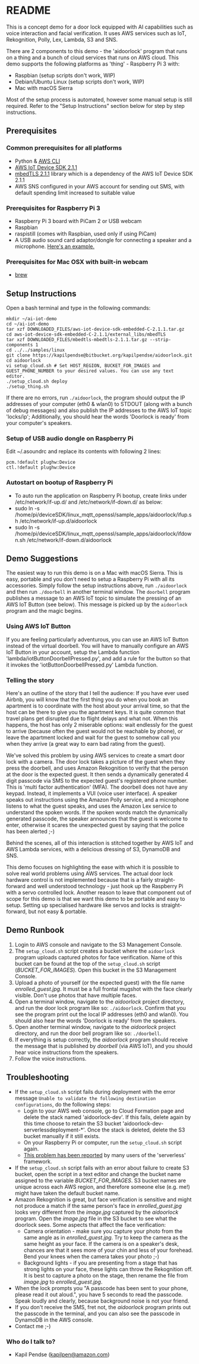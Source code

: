 # README #

This is a concept demo for a door lock equipped with AI capabilities such as voice interaction and facial verification. It uses AWS services such as IoT, Rekognition, Polly, Lex, Lambda, S3 and SNS.

There are 2 components to this demo - the 'aidoorlock' program that runs on a thing and a bunch of cloud services that runs on AWS cloud. This demo supports the following platforms as 'thing' - Raspberry Pi 3 with:
* Raspbian (setup scripts don't work, WIP)
* Debian/Ubuntu Linux (setup scripts don't work, WIP)
* Mac with macOS Sierra

Most of the setup process is automated, however some manual setup is still required. Refer to the "Setup Instructions" section below for step by step instructions.

## Prerequisites ##

### Common prerequisites for all platforms
* Python & [AWS CLI](https://aws.amazon.com/cli/)
* [AWS IoT Device SDK 2.1.1](https://github.com/aws/aws-iot-device-sdk-embedded-C/archive/v2.1.1.tar.gz)
* [mbedTLS 2.1.1](https://github.com/ARMmbed/mbedtls/archive/mbedtls-2.1.1.tar.gz) library which is a dependency of the AWS IoT Device SDK 2.1.1
* AWS SNS configured in your AWS account for sending out SMS, with default spending limit increased to suitable value

### Prerequisites for Raspberry Pi 3
* Raspberry Pi 3 board with PiCam 2 or USB webcam
* Raspbian
* raspistill (comes with Raspbian, used only if using PiCam)
* A USB audio sound card adaptor/dongle for connecting a speaker and a microphone. [Here's an example.](http://www.lazada.sg/easybuy-new-pc-laptop-usb-2-3d-virtual-kx3p-71-channel-audio-soundcard-adapter-9019448.html)

### Prerequisites for Mac OSX with built-in webcam
* [brew](https://brew.sh/)

## Setup Instructions ##

Open a bash terminal and type in the following commands:
~~~~
mkdir ~/ai-iot-demo
cd ~/ai-iot-demo
tar xzf DOWNLOADED_FILES/aws-iot-device-sdk-embedded-C-2.1.1.tar.gz
cd aws-iot-device-sdk-embedded-C-2.1.1/external_libs/mbedTLS
tar xzf DOWNLOADED_FILES/mbedtls-mbedtls-2.1.1.tar.gz --strip-components 1
cd ../../samples/linux
git clone https://kapilpendse@bitbucket.org/kapilpendse/aidoorlock.git
cd aidoorlock
vi setup_cloud.sh # Set HOST_REGION, BUCKET_FOR_IMAGES and GUEST_PHONE_NUMBER to your desired values. You can use any text editor.
./setup_cloud.sh deploy
./setup_thing.sh
~~~~

If there are no errors, run `./aidoorlock`, the program should output the IP addresses of your computer (eth0 & wlan0) to STDOUT (along with a bunch of debug messages) and also publish the IP addresses to the AWS IoT topic 'locks/ip'; Additionally, you should hear the words 'Doorlock is ready' from your computer's speakers.

### Setup of USB audio dongle on Raspberry Pi
Edit ~/.asoundrc and replace its contents with following 2 lines:
~~~~
pcm.!default plughw:Device
ctl.!default plughw:Device
~~~~

### Autostart on bootup of Raspberry Pi
* To auto run the application on Raspberry Pi bootup, create links under /etc/network/if-up.d/ and /etc/network/if-down.d/ as below:
* sudo ln -s /home/pi/deviceSDK/linux_mqtt_openssl/sample_apps/aidoorlock/ifup.sh /etc/network/if-up.d/aidoorlock
* sudo ln -s /home/pi/deviceSDK/linux_mqtt_openssl/sample_apps/aidoorlock/ifdown.sh /etc/network/if-down.d/aidoorlock

## Demo Suggestions ##
The easiest way to run this demo is on a Mac with macOS Sierra. This is easy, portable and you don't need to setup a Raspberry Pi with all its accessories. Simply follow the setup instructions above, run `./aidoorlock` and then run `./doorbell` in another terminal window. The `doorbell` program publishes a message to an AWS IoT topic to simulate the pressing of an AWS IoT Button (see below). This message is picked up by the `aidoorlock` program and the magic begins.

### Using AWS IoT Button ###
If you are feeling particularly adventurous, you can use an AWS IoT Button instead of the virtual doorbell. You will have to manually configure an AWS IoT Button in your account, setup the Lambda function 'lambda/iotButtonDoorbellPressed.py', and add a rule for the button so that it invokes the 'iotButtonDoorbellPressed.py' Lambda function.

### Telling the story ###
Here's an outline of the story that I tell the audience: If you have ever used Airbnb, you will know that the first thing you do when you book an apartment is to coordinate with the host about your arrival time, so that the host can be there to give you the apartment keys. It is quite common that travel plans get disrupted due to flight delays and what not. When this happens, the host has only 2 miserable options: wait endlessly for the guest to arrive (because often the guest would not be reachable by phone), or leave the apartment locked and wait for the guest to somehow call you when they arrive (a great way to earn bad rating from the guest).

We've solved this problem by using AWS services to create a smart door lock with a camera. The door lock takes a picture of the guest when they press the doorbell, and uses Amazon Rekognition to verify that the person at the door is the expected guest. It then sends a dynamically generated 4 digit passcode via SMS to the expected guest's registered phone number. This is 'multi factor authentication' (MFA). The doorbell does not have any keypad. Instead, it implements a VUI (voice user interface). A speaker speaks out instructions using the Amazon Polly service, and a microphone listens to what the guest speaks, and uses the Amazon Lex service to understand the spoken words. If the spoken words match the dynamically generated passcode, the speaker announces that the guest is welcome to enter, otherwise it scares the unexpected guest by saying that the police has been alerted ;-)

Behind the scenes, all of this interaction is stitched together by AWS IoT and AWS Lambda services, with a delicious dressing of S3, DynamoDB and SNS.

This demo focuses on highlighting the ease with which it is possible to solve real world problems using AWS services. The actual door lock hardware control is not implemented because that is a fairly straight-forward and well understood technology - just hook up the Raspberry Pi with a servo controlled lock. Another reason to leave that component out of scope for this demo is that we want this demo to be portable and easy to setup. Setting up specialised hardware like servos and locks is straight-forward, but not easy & portable.

## Demo Runbook ##
1. Login to AWS console and navigate to the S3 Management Console.
2. The `setup_cloud.sh` script creates a bucket where the `aidoorlock` program uploads captured photos for face verification. Name of this bucket can be found at the top of the `setup_cloud.sh` script (*BUCKET_FOR_IMAGES*). Open this bucket in the S3 Management Console.
3. Upload a photo of yourself (or the expected guest) with the file name *enrolled_guest.jpg*. It must be a full frontal mugshot with the face clearly visible. Don't use photos that have multiple faces.
4. Open a terminal window, navigate to the *aidoorlock* project directory, and run the door lock program like so: `./aidoorlock`. Confirm that you see the program print out the local IP addresses (eth0 and wlan0). You should also hear the words 'Doorlock is ready' from the speakers.
5. Open another terminal window, navigate to the *aidoorlock* project directory, and run the door bell program like so: `./doorbell`.
6. If everything is setup correctly, the *aidoorlock* program should receive the message that is published by *doorbell* (via AWS IoT), and you should hear voice instructions from the speakers.
7. Follow the voice instructions.

## Troubleshooting ##
* If the `setup_cloud.sh` script fails during deployment with the error message `Unable to validate the following destination configurations`, do the following steps:
	* Login to your AWS web console, go to Cloud Formation page and delete the stack named 'aidoorlock-dev'. If this fails, delete again by this time choose to retain the S3 bucket 'aidoorlock-dev-serverlessdeployment-*'. Once the stack is deleted, delete the S3 bucket manually if it still exists.
	* On your Raspberry Pi or computer, run the `setup_cloud.sh` script again.
	* [This problem has been reported](https://github.com/serverless/serverless/issues/3038) by many users of the 'serverless' framework.
* If the `setup_cloud.sh` script fails with an error about failure to create S3 bucket, open the script in a text editor and change the bucket name assigned to the variable *BUCKET_FOR_IMAGES*. S3 bucket names are unique across each AWS region, and therefore someone else (e.g. me!) might have taken the default bucket name.
* Amazon Rekognition is great, but face verification is sensitive and might not produce a match if the same person's face in *enrolled_guest.jpg* looks very different from the *image.jpg* captured by the *aidoorlock* program. Open the *image.jpg* file in the S3 bucket to see what the doorlock sees. Some aspects that affect the face verification:
	* Camera orientation - make sure you capture your photo from the same angle as in *enrolled_guest.jpg*. Try to keep the camera as the same height as your face. If the camera is on a speaker's desk, chances are that it sees more of your chin and less of your forehead. Bend your knees when the camera takes your photo ;-)
	* Background lights - if you are presenting from a stage that has strong lights on your face, these lights can throw the Rekognition off. It is best to capture a photo on the stage, then rename the file from *image.jpg* to *enrolled_guest.jpg*.
* When the lock prompts you "A passcode has been sent to your phone, please read it out aloud.", you have 5 seconds to read the passcode. Speak loudly and clearly, because background noise is not your friend.
* If you don't receive the SMS, fret not, the *aidoorlock* program prints out the passcode in the terminal, and you can also see the passcode in DynamoDB in the AWS console.
* Contact me ;-)

### Who do I talk to? ###
* Kapil Pendse (kapilpen@amazon.com)
